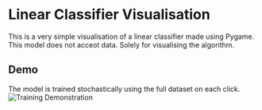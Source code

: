 # Linear Classifier Visualisation
This is a very simple visualisation of a linear classifier made using Pygame.
This model does not acceot data. Solely for visualising the algorithm.

## Demo
The model is trained stochastically using the full dataset on each click.
![Training Demonstration](https://i.imgur.com/t4tlUyn.gif)
